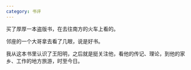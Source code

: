 ```yaml
---
category: 书评
---
```


买了厚厚一本盗版书，在去往南方的火车上看的。

邻座的一个大哥拿去看了几眼，说是好书。

我从这本书里认识了王阳明，之后就是挺关注他，看他的传记、理论，到他的家乡、工作的地方旅游，时至今日。
